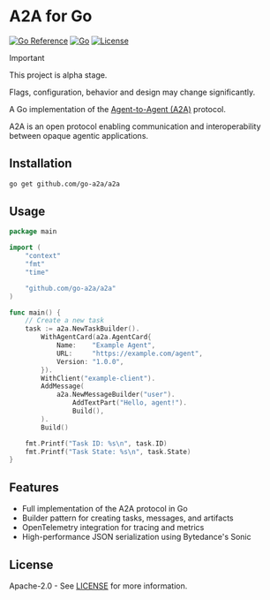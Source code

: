 # A2A for Go

[![Go Reference](https://pkg.go.dev/badge/github.com/go-a2a/a2a.svg)](https://pkg.go.dev/github.com/go-a2a/a2a)
[![Go](https://github.com/go-a2a/a2a/actions/workflows/go.yml/badge.svg)](https://github.com/go-a2a/a2a/actions/workflows/go.yml)
[![License](https://img.shields.io/github/license/go-a2a/a2a)](LICENSE)

> [!IMPORTANT]
> This project is alpha stage.
>
> Flags, configuration, behavior and design may change significantly.

A Go implementation of the [Agent-to-Agent (A2A)](https://github.com/google/A2A) protocol. 

A2A is an open protocol enabling communication and interoperability between opaque agentic applications.

## Installation

```bash
go get github.com/go-a2a/a2a
```

## Usage

```go
package main

import (
	"context"
	"fmt"
	"time"

	"github.com/go-a2a/a2a"
)

func main() {
	// Create a new task
	task := a2a.NewTaskBuilder().
		WithAgentCard(a2a.AgentCard{
			Name:    "Example Agent",
			URL:     "https://example.com/agent",
			Version: "1.0.0",
		}).
		WithClient("example-client").
		AddMessage(
			a2a.NewMessageBuilder("user").
				AddTextPart("Hello, agent!").
				Build(),
		).
		Build()

	fmt.Printf("Task ID: %s\n", task.ID)
	fmt.Printf("Task State: %s\n", task.State)
}
```

## Features

- Full implementation of the A2A protocol in Go
- Builder pattern for creating tasks, messages, and artifacts
- OpenTelemetry integration for tracing and metrics
- High-performance JSON serialization using Bytedance's Sonic

## License

Apache-2.0 - See [LICENSE](LICENSE) for more information.

